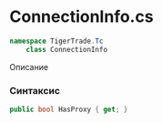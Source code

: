 
# ConnectionInfo.cs
```csharp
namespace TigerTrade.Tc  
    class ConnectionInfo
```

Описание

### Синтаксис
```csharp
public bool HasProxy { get; }
```
